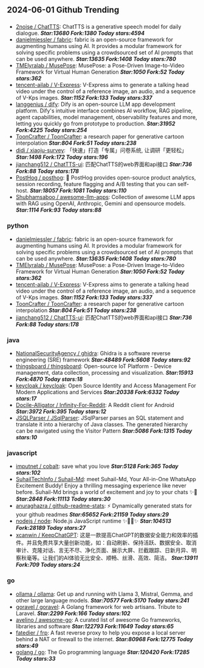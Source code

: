 ## 2024-06-01 Github Trending

### 
* [2noise / ChatTTS](https://github.com/2noise/ChatTTS): ChatTTS is a generative speech model for daily dialogue. ***Star:13680 Fork:1380 Today stars:4594***
* [danielmiessler / fabric](https://github.com/danielmiessler/fabric): fabric is an open-source framework for augmenting humans using AI. It provides a modular framework for solving specific problems using a crowdsourced set of AI prompts that can be used anywhere. ***Star:13635 Fork:1408 Today stars:780***
* [TMElyralab / MusePose](https://github.com/TMElyralab/MusePose): MusePose: a Pose-Driven Image-to-Video Framework for Virtual Human Generation ***Star:1050 Fork:52 Today stars:362***
* [tencent-ailab / V-Express](https://github.com/tencent-ailab/V-Express): V-Express aims to generate a talking head video under the control of a reference image, an audio, and a sequence of V-Kps images. ***Star:1152 Fork:133 Today stars:337***
* [langgenius / dify](https://github.com/langgenius/dify): Dify is an open-source LLM app development platform. Dify's intuitive interface combines AI workflow, RAG pipeline, agent capabilities, model management, observability features and more, letting you quickly go from prototype to production. ***Star:31952 Fork:4225 Today stars:254***
* [ToonCrafter / ToonCrafter](https://github.com/ToonCrafter/ToonCrafter): a research paper for generative cartoon interpolation ***Star:804 Fork:51 Today stars:238***
* [didi / xiaoju-survey](https://github.com/didi/xiaoju-survey): 「快速」打造「专属」问卷系统, 让调研「更轻松」 ***Star:1498 Fork:172 Today stars:196***
* [jianchang512 / ChatTTS-ui](https://github.com/jianchang512/ChatTTS-ui): 匹配ChatTTS的web界面和api接口 ***Star:736 Fork:88 Today stars:178***
* [PostHog / posthog](https://github.com/PostHog/posthog): 🦔 PostHog provides open-source product analytics, session recording, feature flagging and A/B testing that you can self-host. ***Star:18057 Fork:1081 Today stars:110***
* [Shubhamsaboo / awesome-llm-apps](https://github.com/Shubhamsaboo/awesome-llm-apps): Collection of awesome LLM apps with RAG using OpenAI, Anthropic, Gemini and opensource models. ***Star:1114 Fork:93 Today stars:88***

### python
* [danielmiessler / fabric](https://github.com/danielmiessler/fabric): fabric is an open-source framework for augmenting humans using AI. It provides a modular framework for solving specific problems using a crowdsourced set of AI prompts that can be used anywhere. ***Star:13635 Fork:1408 Today stars:780***
* [TMElyralab / MusePose](https://github.com/TMElyralab/MusePose): MusePose: a Pose-Driven Image-to-Video Framework for Virtual Human Generation ***Star:1050 Fork:52 Today stars:362***
* [tencent-ailab / V-Express](https://github.com/tencent-ailab/V-Express): V-Express aims to generate a talking head video under the control of a reference image, an audio, and a sequence of V-Kps images. ***Star:1152 Fork:133 Today stars:337***
* [ToonCrafter / ToonCrafter](https://github.com/ToonCrafter/ToonCrafter): a research paper for generative cartoon interpolation ***Star:804 Fork:51 Today stars:238***
* [jianchang512 / ChatTTS-ui](https://github.com/jianchang512/ChatTTS-ui): 匹配ChatTTS的web界面和api接口 ***Star:736 Fork:88 Today stars:178***

### java
* [NationalSecurityAgency / ghidra](https://github.com/NationalSecurityAgency/ghidra): Ghidra is a software reverse engineering (SRE) framework ***Star:48489 Fork:5608 Today stars:92***
* [thingsboard / thingsboard](https://github.com/thingsboard/thingsboard): Open-source IoT Platform - Device management, data collection, processing and visualization. ***Star:15913 Fork:4870 Today stars:18***
* [keycloak / keycloak](https://github.com/keycloak/keycloak): Open Source Identity and Access Management For Modern Applications and Services ***Star:20338 Fork:6332 Today stars:17***
* [Docile-Alligator / Infinity-For-Reddit](https://github.com/Docile-Alligator/Infinity-For-Reddit): A Reddit client for Android ***Star:3972 Fork:395 Today stars:12***
* [JSQLParser / JSqlParser](https://github.com/JSQLParser/JSqlParser): JSqlParser parses an SQL statement and translate it into a hierarchy of Java classes. The generated hierarchy can be navigated using the Visitor Pattern ***Star:5086 Fork:1315 Today stars:10***

### javascript
* [imputnet / cobalt](https://github.com/imputnet/cobalt): save what you love ***Star:5128 Fork:365 Today stars:102***
* [SuhailTechInfo / Suhail-Md](https://github.com/SuhailTechInfo/Suhail-Md): meet Suhail-Md, Your All-in-One WhatsApp Excitement Buddy! Enjoy a thrilling messaging experience like never before. Suhail-Md brings a world of excitement and joy to your chats ✨🤖 ***Star:2848 Fork:11113 Today stars:30***
* [anuraghazra / github-readme-stats](https://github.com/anuraghazra/github-readme-stats): ⚡ Dynamically generated stats for your github readmes ***Star:65652 Fork:21159 Today stars:29***
* [nodejs / node](https://github.com/nodejs/node): Node.js JavaScript runtime ✨🐢🚀✨ ***Star:104513 Fork:28189 Today stars:27***
* [xcanwin / KeepChatGPT](https://github.com/xcanwin/KeepChatGPT): 这是一款提高ChatGPT的数据安全能力和效率的插件。并且免费共享大量创新功能，如：自动刷新、保持活跃、数据安全、取消审计、克隆对话、言无不尽、净化页面、展示大屏、拦截跟踪、日新月异、明察秋毫等。让我们的AI体验无比安全、顺畅、丝滑、高效、简洁。 ***Star:13911 Fork:709 Today stars:24***

### go
* [ollama / ollama](https://github.com/ollama/ollama): Get up and running with Llama 3, Mistral, Gemma, and other large language models. ***Star:70577 Fork:5170 Today stars:241***
* [goravel / goravel](https://github.com/goravel/goravel): A Golang framework for web artisans. Tribute to Laravel. ***Star:2299 Fork:166 Today stars:102***
* [avelino / awesome-go](https://github.com/avelino/awesome-go): A curated list of awesome Go frameworks, libraries and software ***Star:122793 Fork:11649 Today stars:65***
* [fatedier / frp](https://github.com/fatedier/frp): A fast reverse proxy to help you expose a local server behind a NAT or firewall to the internet. ***Star:80968 Fork:12775 Today stars:49***
* [golang / go](https://github.com/golang/go): The Go programming language ***Star:120420 Fork:17285 Today stars:33***
